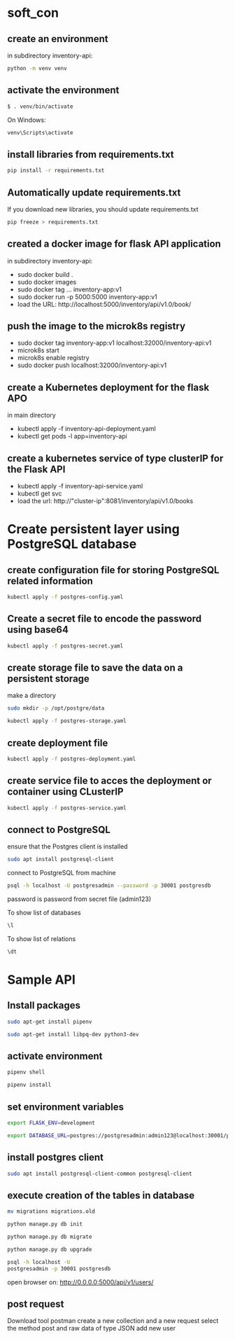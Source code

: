 # soft_con

## create an environment 
in subdirectory inventory-api:
```bash
python -m venv venv
```

## activate the environment
```bash
$ . venv/bin/activate
```
On Windows:
```bash
venv\Scripts\activate
```

## install libraries from requirements.txt

```bash
pip install -r requirements.txt
```

## Automatically update requirements.txt

If you download new libraries, you should update requirements.txt

```bash
pip freeze > requirements.txt 
```

## created a docker image for flask API application

in subdirectory inventory-api:
- sudo docker build . 
- sudo docker images 
- sudo docker tag ... inventory-app:v1 
- sudo docker run -p 5000:5000 inventory-app:v1 
- load the URL: http://localhost:5000/inventory/api/v1.0/book/

## push the image to the microk8s registry

- sudo docker tag inventory-app:v1 localhost:32000/inventory-api:v1
- microk8s start
- microk8s enable registry
- sudo docker push localhost:32000/inventory-api:v1

## create a Kubernetes deployment for the flask APO

in main directory
- kubectl apply -f inventory-api-deployment.yaml
- kubectl get pods -l app=inventory-api

## create a kubernetes service of type clusterIP for the Flask API
- kubectl apply -f inventory-api-service.yaml
- kubectl get svc
- load the url: http://"cluster-ip":8081/inventory/api/v1.0/books


# Create persistent layer using PostgreSQL database

## create configuration file for storing PostgreSQL related information
```bash
kubectl apply -f postgres-config.yaml
```
## Create a secret file to encode the password using base64 
```bash
kubectl apply -f postgres-secret.yaml
```
## create storage file to save the data on a persistent storage
make a directory
```bash
sudo mkdir -p /opt/postgre/data
```
```bash
kubectl apply -f postgres-storage.yaml
```
## create deployment file 
```bash
kubectl apply -f postgres-deployment.yaml
```
## create service file to acces the deployment or container using CLusterIP
```bash
kubectl apply -f postgres-service.yaml
```

## connect to PostgreSQL
ensure that the Postgres client is installed
```bash
sudo apt install postgresql-client
```
connect to PostgreSQL from machine
```bash
psql -h localhost -U postgresadmin --password -p 30001 postgresdb
```
password is password from secret file (admin123)

To show list of databases
```bash
\l
```

To show list of relations
```bash
\dt
```

# Sample API

## Install packages 
```bash
sudo apt-get install pipenv
```
```bash
sudo apt-get install libpq-dev python3-dev
```

## activate environment
```bash
pipenv shell
```
```bash
pipenv install
```

## set environment variables
```bash
export FLASK_ENV=development
```
```bash
export DATABASE_URL=postgres://postgresadmin:admin123@localhost:30001/postgresdb
```

## install postgres client
```bash
sudo apt install postgresql-client-common postgresql-client
```
## execute creation of the tables in database
```bash
mv migrations migrations.old
```
```bash
python manage.py db init
```
```bash
python manage.py db migrate
```
```bash
python manage.py db upgrade
```
```bash
psql -h localhost -U
postgresadmin -p 30001 postgresdb
```

open browser on:
http://0.0.0.0:5000/api/v1/users/

## post request
Download tool postman
create a new collection and a new request
select the method post and raw data of type JSON
add new user

